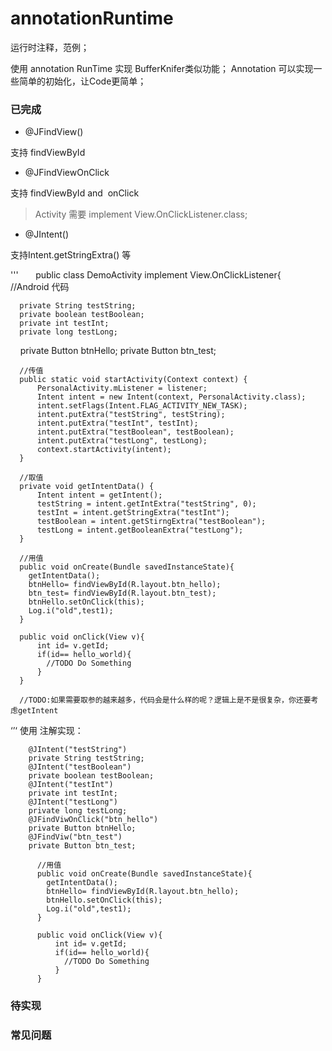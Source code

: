 # annotationRuntime
运行时注释，范例；

使用 annotation RunTime 实现 BufferKnifer类似功能； 
Annotation 可以实现一些简单的初始化，让Code更简单；
### 已完成
* @JFindView(<ViewId>)

支持 findViewById 
* @JFindViewOnClick

支持 findViewById and  onClick
> Activity 需要 implement View.OnClickListener.class;
* @JIntent(<key>)

支持Intent.getStringExtra(<String>) 等

'''
     
   public class DemoActivity implement View.OnClickListener{
     //Android 代码

      private String testString;
      private boolean testBoolean;
      private int testInt;
      private long testLong;
      private Button btnHello;
      private Button btn_test;
    

      //传值
      public static void startActivity(Context context) {
          PersonalActivity.mListener = listener;
          Intent intent = new Intent(context, PersonalActivity.class);
          intent.setFlags(Intent.FLAG_ACTIVITY_NEW_TASK); 
          intent.putExtra("testString", testString);
          intent.putExtra("testInt", testInt);
          intent.putExtra("testBoolean", testBoolean);
          intent.putExtra("testLong", testLong);
          context.startActivity(intent);
      }

      //取值
      private void getIntentData() {
          Intent intent = getIntent();
          testString = intent.getIntExtra("testString", 0);
          testInt = intent.getStringExtra("testInt");
          testBoolean = intent.getStirngExtra("testBoolean");
          testLong = intent.getBooleanExtra("testLong");
      }

      //用值
      public void onCreate(Bundle savedInstanceState){
        getIntentData();
        btnHello= findViewById(R.layout.btn_hello);
        btn_test= findViewById(R.layout.btn_test);
        btnHello.setOnClick(this);
        Log.i("old",test1);
      }
      
      public void onClick(View v){
          int id= v.getId;
          if(id== hello_world){
            //TODO Do Something
          }
      }

      //TODO:如果需要取参的越来越多，代码会是什么样的呢？逻辑上是不是很复杂，你还要考虑getIntent
‘’‘
使用 注解实现：
```
    @JIntent("testString")
    private String testString;
    @JIntent("testBoolean")
    private boolean testBoolean;
    @JIntent("testInt")
    private int testInt;
    @JIntent("testLong")
    private long testLong;
    @JFindViwOnClick("btn_hello")
    private Button btnHello;
    @JFindViw("btn_test")
    private Button btn_test;
      
      //用值
      public void onCreate(Bundle savedInstanceState){
        getIntentData();
        btnHello= findViewById(R.layout.btn_hello);
        btnHello.setOnClick(this);
        Log.i("old",test1);
      }
      
      public void onClick(View v){
          int id= v.getId;
          if(id== hello_world){
            //TODO Do Something
          }
      }

```
### 待实现

### 常见问题
